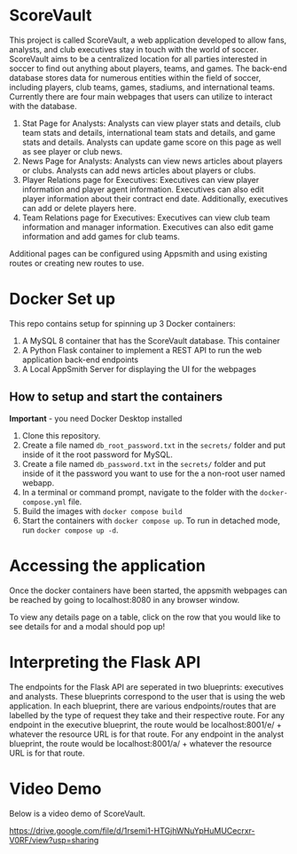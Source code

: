 # ScoreVault
This project is called ScoreVault, a web application developed to allow fans, analysts, and club executives stay in touch with the world of soccer. ScoreVault aims to be a centralized location for all parties interested in soccer to find out anything about players, teams, and games. The back-end database stores data for numerous entities within the field of soccer, including players, club teams, games, stadiums, and international teams. Currently there are four main webpages that users can utilize to interact with the database.
1. Stat Page for Analysts: Analysts can view player stats and details, club team stats and details, international team stats and details, and game stats and details. Analysts can update game score on this page as well as see player or club news.
2. News Page for Analysts: Analysts can view news articles about players or clubs. Analysts can add news articles about players or clubs.
3. Player Relations page for Executives: Executives can view player information and player agent information. Executives can also edit player information about their contract end date. Additionally, executives can add or delete players here.
4. Team Relations page for Executives: Executives can view club team information and manager information. Executives can also edit game information and add games for club teams.

Additional pages can be configured using Appsmith and using existing routes or creating new routes to use. 


# Docker Set up

This repo contains setup for spinning up 3 Docker containers: 
1. A MySQL 8 container that has the ScoreVault database. This container 
2. A Python Flask container to implement a REST API to run the web application back-end endpoints
3. A Local AppSmith Server for displaying the UI for the webpages

## How to setup and start the containers
**Important** - you need Docker Desktop installed

1. Clone this repository.  
2. Create a file named `db_root_password.txt` in the `secrets/` folder and put inside of it the root password for MySQL. 
3. Create a file named `db_password.txt` in the `secrets/` folder and put inside of it the password you want to use for the a non-root user named webapp. 
4. In a terminal or command prompt, navigate to the folder with the `docker-compose.yml` file.  
5. Build the images with `docker compose build`
6. Start the containers with `docker compose up`.  To run in detached mode, run `docker compose up -d`. 

# Accessing the application
Once the docker containers have been started, the appsmith webpages can be reached by going to localhost:8080 in any browser window.

To view any details page on a table, click on the row that you would like to see details for and a modal should pop up!

# Interpreting the Flask API
The endpoints for the Flask API are seperated in two blueprints: executives and analysts. These blueprints correspond to the user that is using the web application. In each blueprint, there are various endpoints/routes that are labelled by the type of request they take and their respective route. For any endpoint in the executive blueprint, the route would be localhost:8001/e/ + whatever the resource URL is for that route. For any endpoint in the analyst blueprint, the route would be localhost:8001/a/ + whatever the resource URL is for that route. 

# Video Demo 
Below is a video demo of ScoreVault.


https://drive.google.com/file/d/1rsemi1-HTGjhWNuYpHuMUCecrxr-V0RF/view?usp=sharing